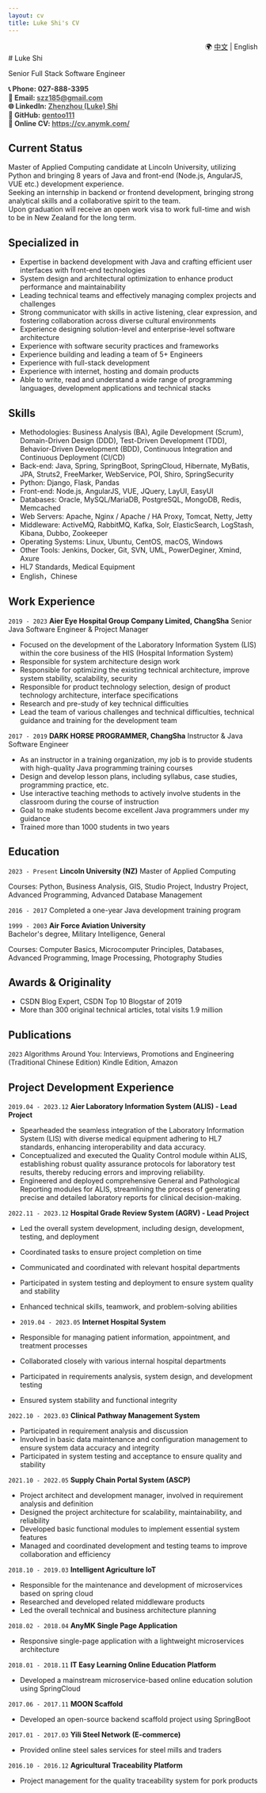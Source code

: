 ```yaml
---
layout: cv
title: Luke Shi's CV
---
```

<div style="text-align: right;">
  🌍&nbsp;<a href="http://cvc.anymk.com/">中文</a> | English
</div>
# Luke Shi

Senior Full Stack Software Engineer

<div id="webaddress" style="font-weight: bold; font-size: 14px; color: #333;">
  📞 Phone: 027-888-3395<br>
  📧 Email: <a href="mailto:szz185@gmail.com" style="color: #555;">szz185@gmail.com</a><br>
  🌐 LinkedIn: <a href="https://www.linkedin.com/in/zhenzhou-shi-0a547b29b/" style="color: #555;">Zhenzhou (Luke) Shi</a><br>
  🐙 GitHub: <a href="https://github.com/gentoo111" style="color: #555;">gentoo111</a><br>
  📄 Online CV: <a href="https://cv.anymk.com/" style="color: #555;">https://cv.anymk.com/</a>
</div>

<!-- 
    <h4>Dream:</h4> 
    Living by the sea,
    Lost in contemplation,
    With our beloved family and dog.
-->
## Current Status
Master of Applied Computing candidate at Lincoln University, 
utilizing Python and bringing 8 years of Java and front-end (Node.js, AngularJS, VUE etc.) development experience.  
Seeking an internship in backend or frontend development, bringing strong analytical skills and a collaborative spirit to the team.  
Upon graduation will receive an open work visa to work full-time and wish to be in New Zealand for the long term.

## Specialized in
- Expertise in backend development with Java and crafting efficient user interfaces with front-end technologies
- System design and architectural optimization to enhance product performance and maintainability
- Leading technical teams and effectively managing complex projects and challenges
- Strong communicator with skills in active listening, clear expression, and fostering collaboration across diverse cultural environments
- Experience designing solution-level and enterprise-level software architecture
- Experience with software security practices and frameworks
- Experience building and leading a team of 5+ Engineers
- Experience with full-stack development
- Experience with internet, hosting and domain products
- Able to write, read and understand a wide range of programming languages, development applications and technical stacks

## Skills
- Methodologies: Business Analysis (BA), Agile Development (Scrum), Domain-Driven Design (DDD), 
Test-Driven Development (TDD), Behavior-Driven Development (BDD), Continuous Integration and Continuous Deployment (CI/CD)
- Back-end: Java, Spring, SpringBoot, SpringCloud, Hibernate, MyBatis, JPA, Struts2, FreeMarker, WebService, POI, Shiro, SpringSecurity
- Python: Django, Flask, Pandas
- Front-end: Node.js, AngularJS, VUE, JQuery, LayUI, EasyUI
- Databases: Oracle, MySQL/MariaDB, PostgreSQL, MongoDB, Redis, Memcached
- Web Servers: Apache, Nginx / Apache / HA Proxy, Tomcat, Netty, Jetty
- Middleware: ActiveMQ, RabbitMQ, Kafka, Solr, ElasticSearch, LogStash, Kibana, Dubbo, Zookeeper
- Operating Systems: Linux, Ubuntu, CentOS, macOS, Windows
- Other Tools: Jenkins, Docker, Git, SVN, UML, PowerDeginer, Xmind, Axure
- HL7 Standards, Medical Equipment
- English，Chinese

## Work Experience

`2019 - 2023`
__Aier Eye Hospital Group Company Limited, ChangSha__
Senior Java Software Engineer & Project Manager
- Focused on the development of the Laboratory Information System (LIS) within the core business of the HIS (Hospital Information System)
- Responsible for system architecture design work
- Responsible for optimizing the existing technical architecture, improve system stability, scalability, security
- Responsible for product technology selection, design of product technology architecture, interface specifications
- Research and pre-study of key technical difficulties
- Lead the team of various challenges and technical difficulties, technical guidance and training for the development team

`2017 - 2019`
__DARK HORSE PROGRAMMER, ChangSha__
Instructor & Java Software Engineer
- As an instructor in a training organization, my job is to provide students with high-quality Java programming training courses
- Design and develop lesson plans, including syllabus, case studies, programming practice, etc.
- Use interactive teaching methods to actively involve students in the classroom during the course of instruction
- Goal to make students become excellent Java programmers under my guidance
- Trained more than 1000 students in two years

## Education

`2023 - Present`
__Lincoln University (NZ)__
Master of Applied Computing

Courses: Python, Business Analysis, GIS, Studio Project, Industry Project, Advanced Programming, Advanced Database Management

`2016 - 2017`
Completed a one-year Java development training program

`1999 - 2003`
**Air Force Aviation University**  
Bachelor's degree, Military Intelligence, General

Courses: Computer Basics, Microcomputer Principles, Databases, Advanced Programming, Image Processing, Photography Studies

## Awards & Originality

- CSDN Blog Expert, CSDN Top 10 Blogstar of 2019
- More than 300 original technical articles, total visits 1.9 million

## Publications

`2023`
Algorithms Around You: Interviews, Promotions and Engineering (Traditional Chinese Edition) Kindle Edition, Amazon

## Project Development Experience

`2019.04 - 2023.12`
__Aier Laboratory Information System (ALIS) - Lead Project__
- Spearheaded the seamless integration of the Laboratory Information System (LIS) with diverse medical equipment adhering to HL7 standards, enhancing interoperability and data accuracy.
- Conceptualized and executed the Quality Control module within ALIS, establishing robust quality assurance protocols for laboratory test results, thereby reducing errors and improving reliability.
- Engineered and deployed comprehensive General and Pathological Reporting modules for ALIS, streamlining the process of generating precise and detailed laboratory reports for clinical decision-making.

`2022.11 - 2023.12`
__Hospital Grade Review System (AGRV) - Lead Project__
- Led the overall system development, including design, development, testing, and deployment
- Coordinated tasks to ensure project completion on time
- Communicated and coordinated with relevant hospital departments
- Participated in system testing and deployment to ensure system quality and stability
- Enhanced technical skills, teamwork, and problem-solving abilities

- `2019.04 - 2023.05`
  __Internet Hospital System__
- Responsible for managing patient information, appointment, and treatment processes
- Collaborated closely with various internal hospital departments
- Participated in requirements analysis, system design, and development testing
- Ensured system stability and functional integrity

`2022.10 - 2023.03`
__Clinical Pathway Management System__
- Participated in requirement analysis and discussion
- Involved in basic data maintenance and configuration management to ensure system data accuracy and integrity
- Participated in system testing and acceptance to ensure quality and stability

`2021.10 - 2022.05`
__Supply Chain Portal System (ASCP)__
- Project architect and development manager, involved in requirement analysis and definition
- Designed the project architecture for scalability, maintainability, and reliability
- Developed basic functional modules to implement essential system features
- Managed and coordinated development and testing teams to improve collaboration and efficiency

`2018.10 - 2019.03`
__Intelligent Agriculture IoT__
- Responsible for the maintenance and development of microservices based on spring cloud
- Researched and developed related middleware products
- Led the overall technical and business architecture planning

`2018.02 - 2018.04`
__AnyMK Single Page Application__
- Responsive single-page application with a lightweight microservices architecture

`2018.01 - 2018.11`
__IT Easy Learning Online Education Platform__
- Developed a mainstream microservice-based online education solution using SpringCloud

`2017.06 - 2017.11`
__MOON Scaffold__
- Developed an open-source backend scaffold project using SpringBoot

`2017.01 - 2017.03`
__Yili Steel Network (E-commerce)__
- Provided online steel sales services for steel mills and traders

`2016.10 - 2016.12`
__Agricultural Traceability Platform__
- Project management for the quality traceability system for pork products

<!-- ### Footer

Last updated: January 2024 -->
